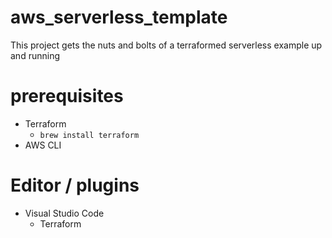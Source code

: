 # aws_serverless_template

This project gets the nuts and bolts of a terraformed serverless example up and running

# prerequisites
* Terraform
   * `brew install terraform`
* AWS CLI

# Editor / plugins
* Visual Studio Code
  * Terraform
